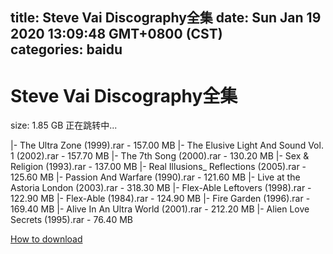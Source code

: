 
title: Steve Vai Discography全集
date: Sun Jan 19 2020 13:09:48 GMT+0800 (CST)    
categories: baidu
---

# Steve Vai Discography全集
size: 1.85 GB
 正在跳转中...
 
|- The Ultra Zone (1999).rar - 157.00 MB
|- The Elusive Light And Sound Vol. 1 (2002).rar - 157.70 MB
|- The 7th Song (2000).rar - 130.20 MB
|- Sex & Religion (1993).rar - 137.00 MB
|- Real Illusions_ Reflections (2005).rar - 125.60 MB
|- Passion And Warfare (1990).rar - 121.60 MB
|- Live at the Astoria London (2003).rar - 318.30 MB
|- Flex-Able Leftovers (1998).rar - 122.90 MB
|- Flex-Able (1984).rar - 124.90 MB
|- Fire Garden (1996).rar - 169.40 MB
|- Alive In An Ultra World (2001).rar - 212.20 MB
|- Alien Love Secrets (1995).rar - 76.40 MB

[How to download](https://bpcam.bemobtrk.com/go/2ceec3aa-1ca2-46d6-b9ff-aaa5c184517c?jno=552)